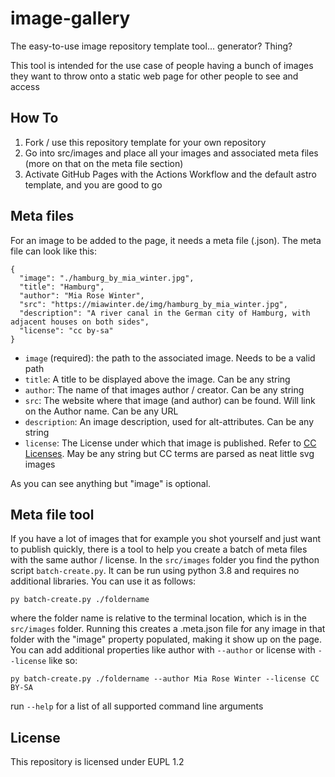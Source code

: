 # image-gallery

The easy-to-use image repository template tool... generator? Thing?

This tool is intended for the use case of people having a bunch of images they want to throw onto a static web page
for other people to see and access 

## How To

1. Fork / use this repository template for your own repository
2. Go into src/images and place all your images and associated meta files (more on that on the meta file section)
3. Activate GitHub Pages with the Actions Workflow and the default astro template, and you are good to go

## Meta files

For an image to be added to the page, it needs a meta file (.json). The meta file can look like this:

```
{
  "image": "./hamburg_by_mia_winter.jpg",
  "title": "Hamburg",
  "author": "Mia Rose Winter",
  "src": "https://miawinter.de/img/hamburg_by_mia_winter.jpg",
  "description": "A river canal in the German city of Hamburg, with adjacent houses on both sides",
  "license": "cc by-sa"
}
```

* `image` (required): the path to the associated image. Needs to be a valid path
* `title`: A title to be displayed above the image. Can be any string
* `author`: The name of that images author / creator. Can be any string
* `src`: The website where that image (and author) can be found. Will link on the Author name. Can be any URL
* `description`: An image description, used for alt-attributes. Can be any string
* `license`: The License under which that image is published. 
  Refer to [CC Licenses](https://creativecommons.org/share-your-work/cclicenses/). May be any string but CC
  terms are parsed as neat little svg images

As you can see anything but "image" is optional.

## Meta file tool

If you have a lot of images that for example you shot yourself and just want to publish quickly, there is a tool to 
help you create a batch of meta files with the same author / license. In the `src/images` folder you find the python 
script `batch-create.py`. It can be run using python 3.8 and requires no additional libraries. You can use it as 
follows:

`py batch-create.py ./foldername`

where the folder name is relative to the terminal location, which is in the `src/images` folder. Running this creates 
a .meta.json file for any image in that folder with the "image" property populated, making it show up on the page. You
can add additional properties like author with `--author` or license with `--license` like so:

`py batch-create.py ./foldername --author Mia Rose Winter --license CC BY-SA`

run `--help` for a list of all supported command line arguments

## License

This repository is licensed under EUPL 1.2